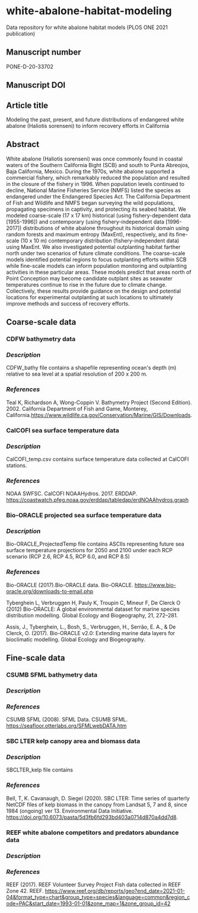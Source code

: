 # white-abalone-habitat-modeling
Data repository for white abalone habitat models (PLOS ONE 2021 publication)

## **Manuscript number**
PONE-D-20-33702

## **Manuscript DOI**

## **Article title**
Modeling the past, present, and future distributions of endangered white abalone (Haliotis sorenseni) to inform recovery efforts in California

## **Abstract**
White abalone (Haliotis sorenseni) was once commonly found in coastal waters of the Southern California Bight (SCB) and south to Punta Abreojos, Baja California, Mexico. During the 1970s, white abalone supported a commercial fishery, which remarkably reduced the population and resulted in the closure of the fishery in 1996. When population levels continued to decline, National Marine Fisheries Service (NMFS) listed the species as endangered under the Endangered Species Act. The California Department of Fish and Wildlife and NMFS began surveying the wild populations, propagating specimens in captivity, and protecting its seabed habitat. We modeled coarse-scale (17 x 17 km) historical (using fishery-dependent data [1955-1996]) and contemporary (using fishery-independent data [1996-2017]) distributions of white abalone throughout its historical domain using random forests and maximum entropy (MaxEnt), respectively, and its fine-scale (10 x 10 m) contemporary distribution (fishery-independent data) using MaxEnt. We also investigated potential outplanting habitat farther north under two scenarios of future climate conditions. The coarse-scale models identified potential regions to focus outplanting efforts within SCB while fine-scale models can inform population monitoring and outplanting activities in these particular areas. These models predict that areas north of Point Conception may become candidate outplant sites as seawater temperatures continue to rise in the future due to climate change. Collectively, these results provide guidance on the design and potential locations for experimental outplanting at such locations to ultimately improve methods and success of recovery efforts.


## **Coarse-scale data**

### CDFW bathymetry data
### _Description_
CDFW_bathy file contains a shapefile representing ocean's depth (m) relative to sea level at a spatial resolution of 200 x 200 m. 

### _References_
Teal K, Richardson A, Wong-Coppin V. Bathymetry Project (Second Edition). 2002. California Department of Fish and Game, Monterey, California.https://www.wildlife.ca.gov/Conservation/Marine/GIS/Downloads. 

### CalCOFI sea surface temperature data
### _Description_
CalCOFI_temp.csv contains surface temperature data collected at CalCOFI stations.

### _References_
NOAA SWFSC. CalCOFI NOAAHydros. 2017. ERDDAP. https://coastwatch.pfeg.noaa.gov/erddap/tabledap/erdNOAAhydros.graph 

### Bio-ORACLE projected sea surface temperature data
### _Description_
Bio-ORACLE_ProjectedTemp file contains ASCIIs representing future sea surface temperature projections for 2050 and 2100 under each RCP scenario (RCP 2.6, RCP 4.5, RCP 6.0, and RCP 8.5)

### _References_
Bio-ORACLE (2017).Bio-ORACLE data. Bio-ORACLE. https://www.bio-oracle.org/downloads-to-email.php

Tyberghein L, Verbruggen H, Pauly K, Troupin C, Mineur F, De Clerck O (2012) Bio-ORACLE: A global environmental dataset for marine species distribution modelling. Global Ecology and Biogeography, 21, 272–281.

Assis, J., Tyberghein, L., Bosh, S., Verbruggen, H., Serrão, E. A., & De Clerck, O. (2017). Bio-ORACLE v2.0: Extending marine data layers for bioclimatic modelling. Global Ecology and Biogeography.


## **Fine-scale data**

### CSUMB SFML bathymetry data
### _Description_

### _References_
CSUMB SFML (2008). SFML Data. CSUMB SFML. https://seafloor.otterlabs.org/SFMLwebDATA.htm

### SBC LTER kelp canopy area and biomass data
### _Description_
SBCLTER_kelp file contains 

### _References_
Bell, T, K. Cavanaugh, D. Siegel (2020). SBC LTER: Time series of quarterly NetCDF files of kelp biomass in the canopy from Landsat 5, 7 and 8, since 1984 (ongoing) ver 13. Environmental Data Initiative. https://doi.org/10.6073/pasta/5d3fb6fd293bd403a0714d870a4dd7d8.

### REEF white abalone competitors and predators abundance data
### _Description_

### _References_
REEF (2017). REEF Volunteer Survey Project Fish data collected in REEF Zone 42. REEF. https://www.reef.org/db/reports/geo?end_date=2021-01-04&format_type=chart&group_type=species&language=common&region_code=PAC&start_date=1993-01-01&zone_map=1&zone_group_id=42


